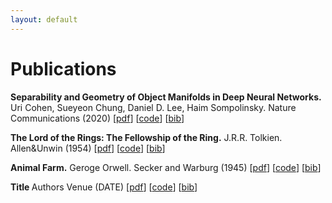 ```yaml
---
layout: default
---
```


# Publications

<p>
<b>Separability and Geometry of Object Manifolds in Deep Neural Networks.</b> Uri Cohen, Sueyeon Chung, Daniel D. Lee, Haim Sompolinsky. Nature Communications (2020) [<a id="external-link" href="https://www.nature.com/articles/s41467-020-14578-5.pdf">pdf</a>] [<a id="external-link" href="https://github.com/sompolinsky-lab/dnn-object-manifolds">code</a>] [<a id="external-link" href="assets/bib/cohen2020.html">bib</a>]
</p>

<p>
<b>The Lord of the Rings: The Fellowship of the Ring.</b> J.R.R. Tolkien. Allen&Unwin (1954) [<a href="">pdf</a>] [<a href="">code</a>] [<a href="">bib</a>]
</p>

<p>
<b>Animal Farm.</b> Geroge Orwell. Secker and Warburg (1945) [<a href="">pdf</a>] [<a href="">code</a>] [<a href="">bib</a>]
</p>

<p>
<b><!--Title--> Title </b> <!-- Author --> Authors <!-- Venue and Data --> Venue (DATE) <!--Insert pdf link in href-->[<a href="">pdf</a>] <!--Insert code link in href-->[<a href="">code</a>] <!--Insert bib link in href-->[<a href="">bib</a>]
</p>
